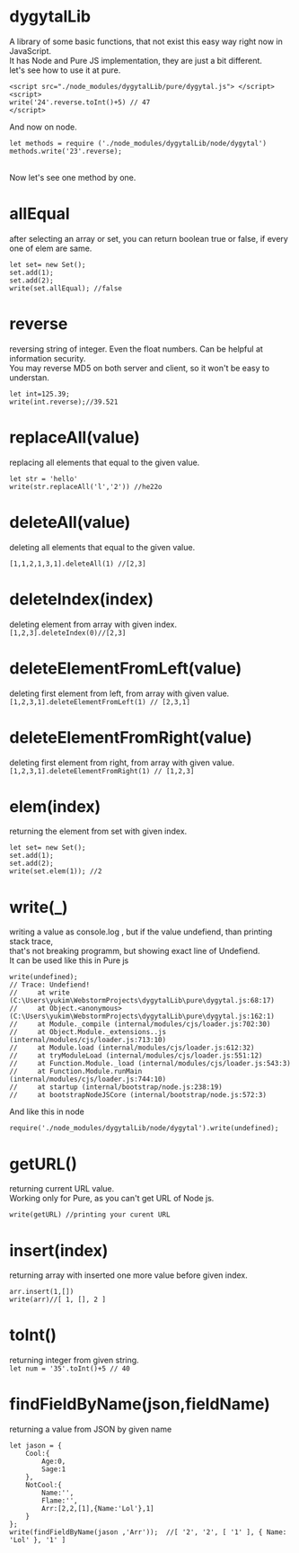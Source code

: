# dygytalLib
A library of some basic functions, that not exist this easy way right now in JavaScript. <br>
It has Node and Pure JS implementation, they are just a bit different. <br>
let's see how to use it at pure.<br>
```
<script src="./node_modules/dygytalLib/pure/dygytal.js"> </script> 
<script> 
write('24'.reverse.toInt()+5) // 47 
</script> 
```
And now on node. <br>
```
let methods = require ('./node_modules/dygytalLib/node/dygytal')
methods.write('23'.reverse);
```
<br>
Now let's see one method by one. <br>

# allEqual <br>
after selecting an array or set, you can return boolean true or false, if every one of elem are same. <br>
```
let set= new Set();
set.add(1);
set.add(2);
write(set.allEqual); //false
```

# reverse <br>
reversing string of integer. Even the float numbers. Can be helpful at information security.<br> 
You may reverse MD5 on both server and client, so it won't be easy to understan.<br>
```
let int=125.39;
write(int.reverse);//39.521
```

# replaceAll(value) <br>
replacing all elements that equal to the given value.<br>
```
let str = 'hello'
write(str.replaceAll('l','2')) //he22o
```

# deleteAll(value) <br>
deleting all elements that equal to the given value.<br>
```
[1,1,2,1,3,1].deleteAll(1) //[2,3]
```

# deleteIndex(index) <br>
deleting element from array with given index. <br>
```[1,2,3].deleteIndex(0)//[2,3] ```

# deleteElementFromLeft(value) <br>
deleting first element from left, from array with given value. <br>
```[1,2,3,1].deleteElementFromLeft(1) // [2,3,1] ```

# deleteElementFromRight(value) <br>
deleting first element from right, from array with given value. <br>
```[1,2,3,1].deleteElementFromRight(1) // [1,2,3] ```

# elem(index) <br>
returning the element from set with given index. <br>
```
let set= new Set();
set.add(1);
set.add(2);
write(set.elem(1)); //2
```
# write(_) <br>
writing a value as console.log , but if the value undefiend, than printing stack trace, <br>
that's not breaking programm, but showing exact line of Undefiend. <br> It can be used like this in Pure js
```
write(undefined);
// Trace: Undefiend!
//     at write (C:\Users\yukim\WebstormProjects\dygytalLib\pure\dygytal.js:68:17)
//     at Object.<anonymous> (C:\Users\yukim\WebstormProjects\dygytalLib\pure\dygytal.js:162:1)
//     at Module._compile (internal/modules/cjs/loader.js:702:30)
//     at Object.Module._extensions..js (internal/modules/cjs/loader.js:713:10)
//     at Module.load (internal/modules/cjs/loader.js:612:32)
//     at tryModuleLoad (internal/modules/cjs/loader.js:551:12)
//     at Function.Module._load (internal/modules/cjs/loader.js:543:3)
//     at Function.Module.runMain (internal/modules/cjs/loader.js:744:10)
//     at startup (internal/bootstrap/node.js:238:19)
//     at bootstrapNodeJSCore (internal/bootstrap/node.js:572:3)
```
And like this in node
```
require('./node_modules/dygytalLib/node/dygytal').write(undefined);
```

# getURL() <br>
returning current URL value. <br> Working only for Pure, as you can't get URL of Node js.

```
write(getURL) //printing your curent URL
```


# insert(index) <br>
returning array with inserted one more value before given index. <br>
```let arr = [1,2]
arr.insert(1,[])
write(arr)//[ 1, [], 2 ]
```

# toInt() <br>
returning integer from given string. <br>
``` let num = '35'.toInt()+5 // 40 ```
# findFieldByName(json,fieldName) <br>
returning a  value from JSON by given name<br>
```
let jason = {
    Cool:{
        Age:0,
        Sage:1
    },
    NotCool:{
        Name:'',
        Flame:'',
        Arr:[2,2,[1],{Name:'Lol'},1]
    }
};
write(findFieldByName(jason ,'Arr'));  //[ '2', '2', [ '1' ], { Name: 'Lol' }, '1' ]
```
